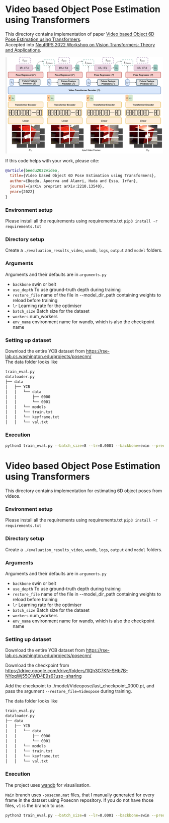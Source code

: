 # Video based Object Pose Estimation using Transformers

This directory contains implementation of paper [Video based Object 6D Pose Estimation using Transformers](https://arxiv.org/pdf/2210.13540.pdf).\
Accepted into [NeuRIPS 2022 Workshop on Vision Transformers: Theory and Applications](https://sites.google.com/view/vtta-neurips2022/home). 

<img src="transformer_videopose.png" width="500" style="display: block; margin: 0 auto"/>


If this code helps with your work, please cite: 
```bibtex
@article{beedu2022video,
  title={Video based Object 6D Pose Estimation using Transformers},
  author={Beedu, Apoorva and Alamri, Huda and Essa, Irfan},
  journal={arXiv preprint arXiv:2210.13540},
  year={2022}
}
```


### Environment setup
Please install all the requirements using requirements.txt
```pip3 install -r requirements.txt```

### Directory setup
Create a `./evaluation_results_video`, `wandb`, `logs`, `output` and `model` folders. 

### Arguments
Arguments and their defaults are in ```arguments.py```
-  ```backbone``` swin or beit
-  ```use_depth``` To use ground-truth depth during training
-  ```restore_file``` name of the file in --model_dir_path containing weights to reload before training
-  ```lr``` Learning rate for the optimiser
-  ```batch_size``` Batch size for the dataset
-  ```workers``` num_workers
-  ```env_name``` environment name for wandb, which is also the checkpoint name


### Setting up dataset

Download the entire YCB dataset from https://rse-lab.cs.washington.edu/projects/posecnn/    
The data folder looks like
          
```
train_eval.py
dataloader.py
├── data
│   ├── YCB
│   │   └── data
│   │       ├── 0000
│   │       └── 0001
│   │   └── models
│   │   └── train.txt
│   │   └── keyframe.txt
│   │   └── val.txt

```
### Execution

```bash
python3 train_eval.py --batch_size=8 --lr=0.0001 --backbone=swin --predict_future=1 --use_depth=1 --video_length=5 --workers=12
```
# Video based Object Pose Estimation using Transformers

This directory contains implementation for estimating 6D object poses from videos.

### Environment setup
Please install all the requirements using requirements.txt
```pip3 install -r requirements.txt```

### Directory setup
Create a `./evaluation_results_video`, `wandb`, `logs`, `output` and `model` folders. 

### Arguments
Arguments and their defaults are in ```arguments.py```
-  ```backbone``` swin or beit
-  ```use_depth``` To use ground-truth depth during training
-  ```restore_file``` name of the file in --model_dir_path containing weights to reload before training
-  ```lr``` Learning rate for the optimiser
-  ```batch_size``` Batch size for the dataset
-  ```workers``` num_workers
-  ```env_name``` environment name for wandb, which is also the checkpoint name


### Setting up dataset

Download the entire YCB dataset from https://rse-lab.cs.washington.edu/projects/posecnn/    

Download the checkpoint from https://drive.google.com/drive/folders/1lQh3G7KN-SHb7B-NYpqWj55O1WD4E9s6?usp=sharing 

Add the checkpoint to ./model/Videopose/last_checkpoint_0000.pt, and pass the argument ```--restore_file=Videopose``` during training. 

The data folder looks like
          
```
train_eval.py
dataloader.py
├── data
│   ├── YCB
│   │   └── data
│   │       ├── 0000
│   │       └── 0001
│   │   └── models
│   │   └── train.txt
│   │   └── keyframe.txt
│   │   └── val.txt

```
### Execution

The project uses [wandb](https://wandb.ai) for visualisation.

```Main``` branch uses ```-posecnn.mat``` files, that I manually generated for every frame in the dataset using Posecnn repository. If you do not have those files, ```v1``` is the branch to use. 


```bash
python3 train_eval.py --batch_size=8 --lr=0.0001 --backbone=swin --predict_future=1 --use_depth=1 --video_length=5 --workers=12
```
